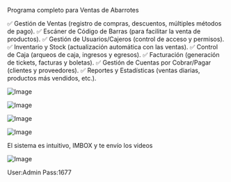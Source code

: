 Programa completo para Ventas de Abarrotes

✅ Gestión de Ventas (registro de compras, descuentos, múltiples métodos de pago).
✅ Escáner de Código de Barras (para facilitar la venta de productos).
✅ Gestión de Usuarios/Cajeros (control de acceso y permisos).
✅ Inventario y Stock (actualización automática con las ventas).
✅ Control de Caja (arqueos de caja, ingresos y egresos).
✅ Facturación (generación de tickets, facturas y boletas).
✅ Gestión de Cuentas por Cobrar/Pagar (clientes y proveedores).
✅ Reportes y Estadísticas (ventas diarias, productos más vendidos, etc.).

![Image](https://github.com/user-attachments/assets/6a40e606-62a4-46bf-9380-8b4cfb095b9d)

![Image](https://github.com/user-attachments/assets/9647d2ed-d53b-4fec-bde2-71987cc71817)

![Image](https://github.com/user-attachments/assets/b14b0d8d-1dc9-40a9-8cd5-59c59539df7f)

![Image](https://github.com/user-attachments/assets/9ec48643-6e72-4c1c-9c8a-378cace4eef4)

El sistema es intuitivo, IMBOX y te envío los videos

![Image](https://github.com/user-attachments/assets/2e0e3c40-9b48-458d-a8aa-ac8d6ac793f1)

User:Admin
Pass:1677

